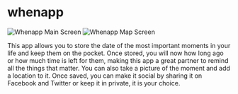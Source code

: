 whenapp
=======

![Whenapp Main Screen](https://github.com/renefs87/whenapp/blob/master/screen568x568.jpeg?raw=true)  ![Whenapp Map Screen](https://github.com/renefs87/whenapp/blob/master/screen568x568-2.jpeg?raw=true)

This app allows you to store the date of the most important moments in your life and keep them on the pocket.  Once stored, you will now how long ago or how much time is left for them, making this app a great partner to remind all the things that matter. You can also take a picture of the moment and add a location to it. Once saved, you can make it social by sharing it on Facebook and Twitter or keep it in private, it is your choice.


